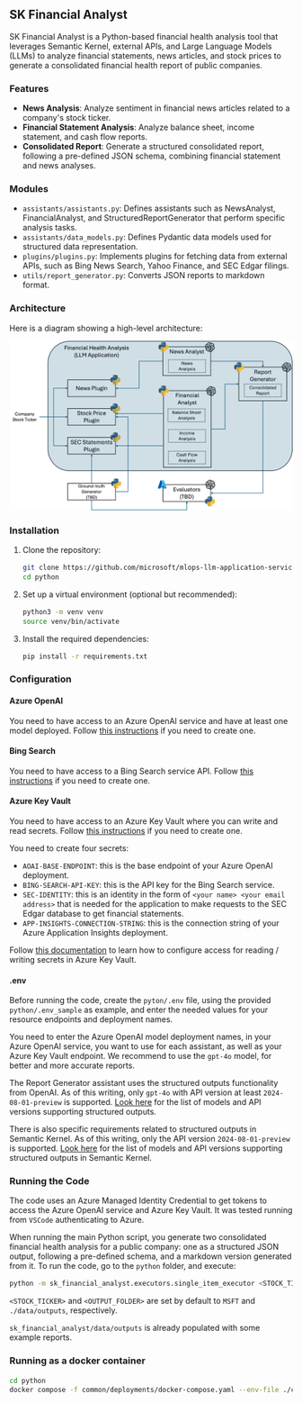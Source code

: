 ## SK Financial Analyst

SK Financial Analyst is a Python-based financial health analysis tool that leverages Semantic Kernel, external APIs, and Large Language Models (LLMs) to analyze financial statements, news articles, and stock prices to generate a consolidated financial health report of public companies.

### Features

- **News Analysis**: Analyze sentiment in financial news articles related to a company's stock ticker.
- **Financial Statement Analysis**: Analyze balance sheet, income statement, and cash flow reports.
- **Consolidated Report**: Generate a structured consolidated report, following a pre-defined JSON schema, combining financial statement and news analyses.

### Modules

- `assistants/assistants.py`: Defines assistants such as NewsAnalyst, FinancialAnalyst, and StructuredReportGenerator that perform specific analysis tasks.
- `assistants/data_models.py`: Defines Pydantic data models used for structured data representation.
- `plugins/plugins.py`: Implements plugins for fetching data from external APIs, such as Bing News Search, Yahoo Finance, and SEC Edgar filings.
- `utils/report_generator.py`: Converts JSON reports to markdown format.

### Architecture

Here is a diagram showing a high-level architecture:

![Architecture Diagram](./architecture.png)

### Installation

1. Clone the repository:
   ```bash
   git clone https://github.com/microsoft/mlops-llm-application-service.git
   cd python
   ```
2. Set up a virtual environment (optional but recommended):
   ```bash
   python3 -m venv venv
   source venv/bin/activate
   ```
3. Install the required dependencies:
   ```bash
   pip install -r requirements.txt
   ```
### Configuration

#### Azure OpenAI

You need to have access to an Azure OpenAI service and have at least one model deployed. Follow [this instructions](https://learn.microsoft.com/en-us/azure/ai-services/openai/how-to/create-resource) if you need to create one.

#### Bing Search

You need to have access to a Bing Search service API. Follow [this instructions](https://learn.microsoft.com/en-us/bing/search-apis/bing-web-search/create-bing-search-service-resource) if you need to create one.

#### Azure Key Vault

You need to have access to an Azure Key Vault where you can write and read secrets. Follow [this instructions](https://learn.microsoft.com/en-us/azure/key-vault/general/quick-create-portal) if you need to create one.

You need to create four secrets:
- `AOAI-BASE-ENDPOINT`: this is the base endpoint of your Azure OpenAI deployment.
- `BING-SEARCH-API-KEY`: this is the API key for the Bing Search service.
- `SEC-IDENTITY`: this is an identity in the form of `<your name> <your email address>` that is needed for the application to make requests to the SEC Edgar database to get financial statements.
- `APP-INSIGHTS-CONNECTION-STRING`: this is the connection string of your Azure Application Insights deployment.

Follow [this documentation](https://learn.microsoft.com/en-us/azure/key-vault/general/security-features#controlling-access-to-key-vault-data) to learn how to configure access for reading / writing secrets in Azure Key Vault.

#### .env

Before running the code, create the `pyton/.env` file, using the provided `python/.env_sample` as example, and enter the needed values for your resource endpoints and deployment names.

You need to enter the Azure OpenAI model deployment names, in your Azure OpenAI service, you want to use for each assistant, as well as your Azure Key Vault endpoint. We recommend to use the `gpt-4o` model, for better and more accurate reports.

The Report Generator assistant uses the structured outputs functionality from OpenAI. As of this writing, only `gpt-4o` with API version at least `2024-08-01-preview` is supported. [Look here](https://learn.microsoft.com/en-us/azure/ai-services/openai/how-to/structured-outputs) for the list of models and API versions supporting structured outputs.

There is also specific requirements related to structured outputs in Semantic Kernel. As of this writing, only the API version `2024-08-01-preview` is supported. [Look here](https://github.com/microsoft/semantic-kernel/blob/main/python/samples/concepts/structured_output/README.md) for the list of models and API versions supporting structured outputs in Semantic Kernel.

### Running the Code

The code uses an Azure Managed Identity Credential to get tokens to access the Azure OpenAI service and Azure Key Vault. It was tested running from `VSCode` authenticating to Azure.

When running the main Python script, you generate two consolidated financial health analysis for a public company: one as a structured JSON output, following a pre-defined schema, and a markdown version generated from it. To run the code, go to the `python` folder, and execute:

```bash
python -m sk_financial_analyst.executors.single_item_executor <STOCK_TICKER> <OUTPUT_FOLDER>
```

`<STOCK_TICKER>` and `<OUTPUT_FOLDER>` are set by default to `MSFT` and `./data/outputs`, respectively.

`sk_financial_analyst/data/outputs` is already populated with some example reports.


### Running as a docker container

```bash
cd python
docker compose -f common/deployments/docker-compose.yaml --env-file ./common/deployments/.env-dev up --build --remove-orphans --detach
```
